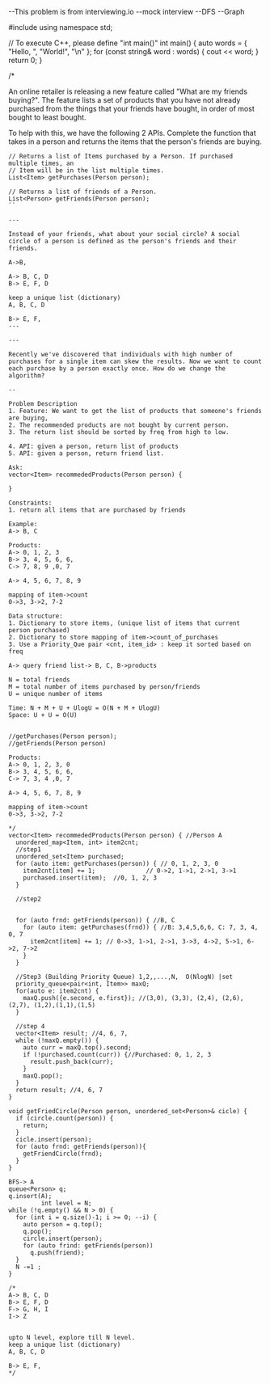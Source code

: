 --This problem is from interviewing.io
--mock interview
--DFS
--Graph

#include <iostream>
using namespace std;

// To execute C++, please define "int main()"
int main() {
  auto words = { "Hello, ", "World!", "\n" };
  for (const string& word : words) {
    cout << word;
  }
  return 0;
}


/* 

An online retailer is releasing a new feature called "What are my friends
buying?". The feature lists a set of products that you have not already
purchased from the things that your friends have bought, in order of most bought
to least bought.

To help with this, we have the following 2 APIs. Complete the function that
takes in a person and returns the items that the person's friends are buying.

```
// Returns a list of Items purchased by a Person. If purchased multiple times, an
// Item will be in the list multiple times.
List<Item> getPurchases(Person person);

// Returns a list of friends of a Person.
List<Person> getFriends(Person person);
``

---

Instead of your friends, what about your social circle? A social circle of a person is defined as the person's friends and their friends.

A->B, 

A-> B, C, D
B-> E, F, D

keep a unique list (dictionary) 
A, B, C, D

B-> E, F,
---

---

Recently we've discovered that individuals with high number of purchases for a single item can skew the results. Now we want to count each purchase by a person exactly once. How do we change the algorithm?

--

Problem Description
1. Feature: We want to get the list of products that someone's friends are buying,
2. The recommended products are not bought by current person.
3. The return list should be sorted by freq from high to low.

4. API: given a person, return list of products
5. API: given a person, return friend list.

Ask: 
vector<Item> recommededProducts(Person person) {
  
}

Constraints:
1. return all items that are purchased by friends

Example:
A-> B, C

Products:
A-> 0, 1, 2, 3
B-> 3, 4, 5, 6, 6, 
C-> 7, 8, 9 ,0, 7

A-> 4, 5, 6, 7, 8, 9

mapping of item->count
0->3, 3->2, 7-2

Data structure:
1. Dictionary to store items, (unique list of items that current person purchased)
2. Dictionary to store mapping of item->count_of_purchases
3. Use a Priority_Que pair <cnt, item_id> : keep it sorted based on freq

A-> query friend list-> B, C, B->products

N = total friends
M = total number of items purchased by person/friends
U = unique number of items

Time: N + M + U + UlogU = O(N + M + UlogU)
Space: U + U = O(U)


//getPurchases(Person person);
//getFriends(Person person)

Products:
A-> 0, 1, 2, 3, 0
B-> 3, 4, 5, 6, 6, 
C-> 7, 3, 4 ,0, 7

A-> 4, 5, 6, 7, 8, 9

mapping of item->count
0->3, 3->2, 7-2
  
*/
vector<Item> recommededProducts(Person person) { //Person A
  unordered_map<Item, int> item2cnt;
  //step1
  unordered_set<Item> purchased;
  for (auto item: getPurchases(person)) { // 0, 1, 2, 3, 0
    item2cnt[item] += 1;              // 0->2, 1->1, 2->1, 3->1
    purchased.insert(item);  //0, 1, 2, 3
  }
  
  //step2
  
  
  for (auto frnd: getFriends(person)) { //B, C
    for (auto item: getPurchases(frnd)) { //B: 3,4,5,6,6, C: 7, 3, 4, 0, 7
      item2cnt[item] += 1; // 0->3, 1->1, 2->1, 3->3, 4->2, 5->1, 6->2, 7->2 
    }
  }
  
  //Step3 (Building Priority Queue) 1,2,,...,N,  O(NlogN) |set
  priority_queue<pair<int, Item>> maxQ;
  for(auto e: item2cnt) {
    maxQ.push({e.second, e.first}); //(3,0), (3,3), (2,4), (2,6), (2,7), (1,2),(1,1),(1,5)
  }
  
  //step 4
  vector<Item> result; //4, 6, 7,
  while (!maxQ.empty()) {
    auto curr = maxQ.top().second;
    if (!purchased.count(curr)) {//Purchased: 0, 1, 2, 3
      result.push_back(curr);
    }
    maxQ.pop();
  }
  return result; //4, 6, 7
}

void getFriedCircle(Person person, unordered_set<Person>& cicle) {
  if (circle.count(person)) {
    return;
  }
  cicle.insert(person);
  for (auto frnd: getFriends(person)){
    getFriendCircle(frnd);
  }
}

BFS-> A
queue<Person> q;
q.insert(A);
         int level = N;
while (!q.empty() && N > 0) {
  for (int i = q.size()-1; i >= 0; --i) {
    auto person = q.top();
    q.pop();
    circle.insert(person);
    for (auto frind: getFriends(person)) 
      q.push(friend);
  }
  N -=1 ;
}
         
/*
A-> B, C, D
B-> E, F, D
F-> G, H, I
I-> Z


upto N level, explore till N level.
keep a unique list (dictionary) 
A, B, C, D

B-> E, F,
*/